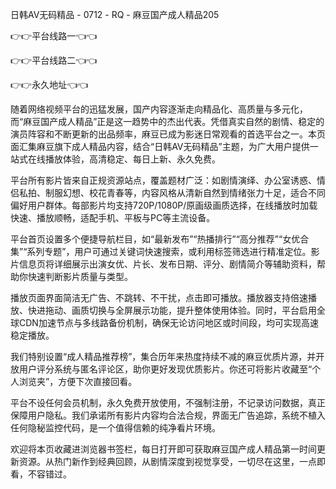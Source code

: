 日韩AV无码精品 - 0712 - RQ - 麻豆国产成人精品205

👉👉平台线路一👈👈

👉👉平台线路二👈👈

👉👉永久地址👈👈

随着网络视频平台的迅猛发展，国产内容逐渐走向精品化、高质量与多元化，而“麻豆国产成人精品”正是这一趋势中的杰出代表。凭借真实自然的剧情、稳定的演员阵容和不断更新的出品频率，麻豆已成为影迷日常观看的首选平台之一。本页面汇集麻豆旗下成人精品内容，结合“日韩AV无码精品”主题，为广大用户提供一站式在线播放体验，高清稳定、每日上新、永久免费。

平台所有影片皆来自正规资源站点，覆盖题材广泛：如剧情演绎、办公室诱惑、情侣私拍、制服幻想、校花青春等，内容风格从清新自然到情绪张力十足，适合不同偏好用户群体。每部影片均支持720P/1080P/原画级画质选择，在线播放时加载快速、播放顺畅，适配手机、平板与PC等主流设备。

平台首页设置多个便捷导航栏目，如“最新发布”“热播排行”“高分推荐”“女优合集”“系列专题”，用户可通过关键词快速搜索，或利用标签筛选进行精准定位。影片信息页将详细展示出演女优、片长、发布日期、评分、剧情简介等辅助资料，帮助你快速判断影片质量与类型。

播放页面界面简洁无广告、不跳转、不干扰，点击即可播放。播放器支持倍速播放、快进拖动、画质切换与全屏展示功能，提升整体使用体验。同时，平台启用全球CDN加速节点与多线路备份机制，确保无论访问地区或时间段，均可实现高速稳定播放。

我们特别设置“成人精品推荐榜”，集合历年来热度持续不减的麻豆优质片源，并开放用户评分系统与匿名评论区，助你更好发现优质影片。你还可将影片收藏至“个人浏览夹”，方便下次直接回看。

平台不设任何会员机制，永久免费开放使用，不强制注册，不记录访问数据，真正保障用户隐私。我们承诺所有影片内容均合法合规，界面无广告追踪，系统不植入任何隐秘监控代码，是一个值得信赖的纯净看片环境。

欢迎将本页收藏进浏览器书签栏，每日打开即可获取麻豆国产成人精品第一时间更新资源。从热门新作到经典回顾，从剧情深度到视觉享受，一切尽在这里，一点即看，不容错过。

